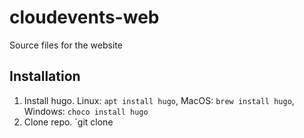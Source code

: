 # cloudevents-web
Source files for the website

## Installation

1. Install hugo. Linux: `apt install hugo`, MacOS: `brew install hugo`, Windows: `choco install hugo`
1. Clone repo. `git clone 

